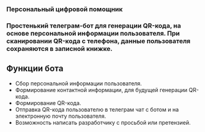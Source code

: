### Персональный цифровой помощник

### Простенький телеграм-бот для генерации QR-кода, на основе персональной информации пользователя. При сканировании QR-кода с телефона, данные пользователя сохраняются в записной книжке.


## Функции бота

- Сбор персональной информации пользователя.
- Формирование контактной информации, для будущей генерации QR-кода.
- Формирование QR-кода.
- Отправка QR-кода пользователю в телеграм чат с ботом и на электронную почту пользователя.
- Возможность написать разработчику с просьбой или претензией.